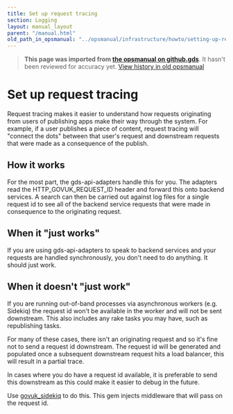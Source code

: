 ```yaml
---
title: Set up request tracing
section: Logging
layout: manual_layout
parent: "/manual.html"
old_path_in_opsmanual: "../opsmanual/infrastructure/howto/setting-up-request-tracing.md"
---
```




> **This page was imported from [the opsmanual on github.gds](https://github.gds/gds/opsmanual)**.
It hasn't been reviewed for accuracy yet.
[View history in old opsmanual](https://github.gds/gds/opsmanual/tree/master/infrastructure/howto/setting-up-request-tracing.md)


# Set up request tracing

Request tracing makes it easier to understand how requests originating from
users of publishing apps make their way through the system. For example, if a
user publishes a piece of content, request tracing will "connect the dots"
between that user's request and downstream requests that were made as a
consequence of the publish.

## How it works

For the most part, the gds-api-adapters handle this for you. The adapters read
the HTTP_GOVUK_REQUEST_ID header and forward this onto backend services. A
search can then be carried out against log files for a single request id to see
all of the backend service requests that were made in consequence to the
originating request.

## When it "just works"

If you are using gds-api-adapters to speak to backend services and your requests
are handled synchronously, you don't need to do anything. It should just work.

## When it doesn't "just work"

If you are running out-of-band processes via asynchronous workers (e.g. Sidekiq)
the request id won't be available in the worker and will not be sent downstream.
This also includes any rake tasks you may have, such as republishing tasks.

For many of these cases, there isn't an originating request and so it's fine not
to send a request id downstream. The request id will be generated and populated
once a subsequent downstream request hits a load balancer, this will result in
a partial trace.

In cases where you do have a request id available, it is preferable to
send this downstream as this could make it easier to debug in the future.

Use [govuk_sidekiq](https://github.com/alphagov/govuk_sidekiq) to do this. This
gem injects middleware that will pass on the request id.
